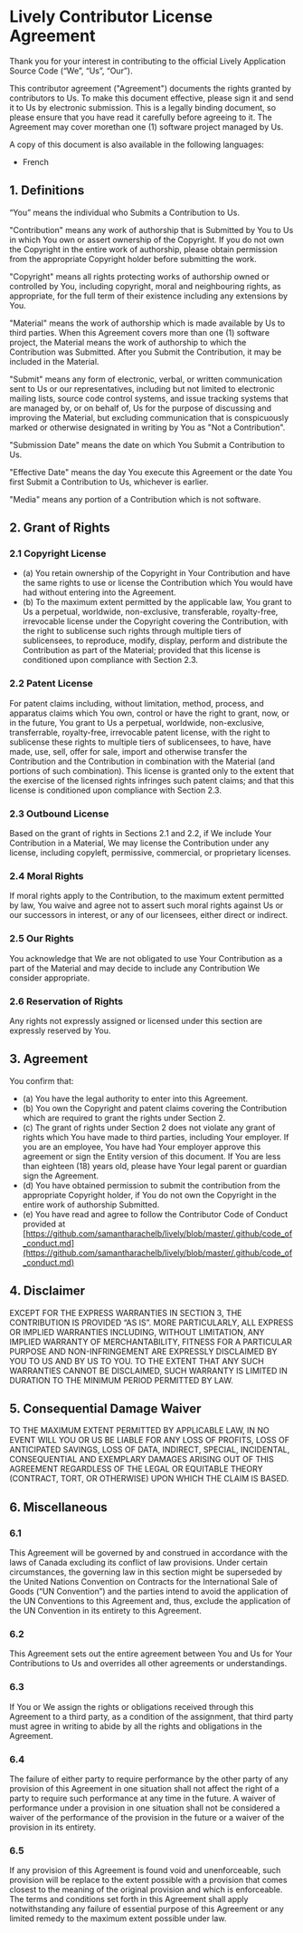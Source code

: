 # Lively Contributor License Agreement
Thank you for your interest in contributing to the official Lively Application Source Code (“We”, “Us”, “Our”).

This contributor agreement ("Agreement") documents the rights granted by contributors to Us. To make this document
effective, please sign it and send it to Us by electronic submission. This is a legally
binding document, so please ensure that you have read it carefully before agreeing to it. The Agreement may cover morethan one (1) software project managed by Us.

A copy of this document is also available in the following languages:

- French

## 1. Definitions
“You” means the individual who Submits a Contribution to Us.

"Contribution" means any work of authorship that is Submitted by You to Us in which You own or assert ownership of the Copyright. If you do not own the Copyright in the entire work of authorship, please obtain permission from the appropriate Copyright holder before submitting the work.

"Copyright" means all rights protecting works of authorship owned or controlled by You, including copyright, moral and neighbouring rights, as appropriate, for the full term of their existence including any extensions by You.

"Material" means the work of authorship which is made available by Us to third parties. When this Agreement covers more than one (1) software project, the Material means the work of authorship to which the Contribution was Submitted. After you Submit the Contribution, it may be included in the Material.

"Submit" means any form of electronic, verbal, or written communication sent to Us or our representatives, including but not limited to electronic mailing lists, source code control systems, and issue tracking systems that are managed by, or on behalf of, Us for the purpose of discussing and improving the Material, but excluding communication that is conspicuously marked or otherwise designated in writing by You as "Not a Contribution".

"Submission Date" means the date on which You Submit a Contribution to Us.

"Effective Date" means the day You execute this Agreement or the date You first Submit a Contribution to Us, whichever is earlier.

"Media" means any portion of a Contribution which is not software.

## 2. Grant of Rights
### 2.1 Copyright License
- (a) You retain ownership of the Copyright in Your Contribution and have the same rights to use or license the Contribution which You would have had without entering into the Agreement.
- (b) To the maximum extent permitted by the applicable law, You grant to Us a perpetual, worldwide, non-exclusive, transferable, royalty-free, irrevocable license under the Copyright covering the Contribution, with the right to sublicense such rights through multiple tiers of sublicensees, to reproduce, modify, display, perform and distribute the Contribution as part of the Material; provided that this license is conditioned upon compliance with Section 2.3.

### 2.2 Patent License
For patent claims including, without limitation, method, process, and apparatus claims which You own, control or have the right to grant, now, or in the future, You grant to Us a perpetual, worldwide, non-exclusive, transferrable, royalty-free, irrevocable patent license, with the right to sublicense these rights to multiple tiers of sublicensees, to have, have made, use, sell, offer for sale, import and otherwise transfer the Contribution and the Contribution in combination with the Material (and portions of such combination). This license is granted only to the extent that the exercise of the licensed rights infringes such patent claims; and that this license is conditioned upon compliance with Section 2.3.

### 2.3 Outbound License
Based on the grant of rights in Sections 2.1 and 2.2, if We include Your Contribution in a Material, We may license the Contribution under any license, including copyleft, permissive, commercial, or proprietary licenses.

### 2.4 Moral Rights
If moral rights apply to the Contribution, to the maximum extent permitted by law, You waive and agree not to assert such moral rights against Us or our successors in interest, or any of our licensees, either direct or indirect.

### 2.5 Our Rights
You acknowledge that We are not obligated to use Your Contribution as a part of the Material and may decide to include any Contribution We consider appropriate.

### 2.6 Reservation of Rights
Any rights not expressly assigned or licensed under this section are expressly reserved by You.

## 3. Agreement
You confirm that:

- (a) You have the legal authority to enter into this Agreement.
- (b) You own the Copyright and patent claims covering the Contribution which are required to grant the rights under Section 2.
- (c) The grant of rights under Section 2 does not violate any grant of rights which You have made to third parties, including Your employer. If you are an employee, You have had Your employer approve this agreement or sign the Entity version of this document. If You are less than eighteen (18) years old, please have Your legal parent or guardian sign the Agreement.
- (d) You have obtained permission to submit the contribution from the appropriate Copyright holder, if You do not own the Copyright in the entire work of authorship Submitted.
- (e) You have read and agree to follow the Contributor Code of Conduct provided at [https://github.com/samantharachelb/lively/blob/master/.github/code_of_conduct.md](https://github.com/samantharachelb/lively/blob/master/.github/code_of_conduct.md)

## 4. Disclaimer
EXCEPT FOR THE EXPRESS WARRANTIES IN SECTION 3, THE CONTRIBUTION IS PROVIDED “AS IS”. MORE PARTICULARLY, ALL EXPRESS OR IMPLIED WARRANTIES INCLUDING, WITHOUT LIMITATION, ANY IMPLIED WARRANTY OF MERCHANTABILITY, FITNESS FOR A PARTICULAR PURPOSE AND NON-INFRINGEMENT ARE EXPRESSLY DISCLAIMED BY YOU TO US AND BY US TO YOU. TO THE EXTENT THAT ANY SUCH WARRANTIES CANNOT BE DISCLAIMED, SUCH WARRANTY IS LIMITED IN DURATION TO THE MINIMUM PERIOD PERMITTED BY LAW.



## 5. Consequential Damage Waiver
TO THE MAXIMUM EXTENT PERMITTED BY APPLICABLE LAW, IN NO EVENT WILL YOU OR US BE LIABLE FOR ANY LOSS OF PROFITS, LOSS OF ANTICIPATED SAVINGS, LOSS OF DATA, INDIRECT, SPECIAL, INCIDENTAL, CONSEQUENTIAL AND EXEMPLARY DAMAGES ARISING OUT OF THIS AGREEMENT REGARDLESS OF THE LEGAL OR EQUITABLE THEORY (CONTRACT, TORT, OR OTHERWISE) UPON WHICH THE CLAIM IS BASED.



## 6. Miscellaneous
### 6.1
This Agreement will be governed by and construed in accordance with the laws of Canada excluding its conflict of law provisions. Under certain circumstances, the governing law in this section might be superseded by the United Nations Convention on Contracts for the International Sale of Goods (“UN Convention”) and the parties intend to avoid the application of the UN Conventions to this Agreement and, thus, exclude the application of the UN Convention in its entirety to this Agreement.

### 6.2
This Agreement sets out the entire agreement between You and Us for Your Contributions to Us and overrides all other agreements or understandings.

### 6.3
If You or We assign the rights or obligations received through this Agreement to a third party, as a condition of the assignment, that third party must agree in writing to abide by all the rights and obligations in the Agreement.

### 6.4
The failure of either party to require performance by the other party of any provision of this Agreement in one situation shall not affect the right of a party to require such performance at any time in the future. A waiver of performance under a provision in one situation shall not be considered a waiver of the performance of the provision in the future or a waiver of the provision in its entirety.

### 6.5
If any provision of this Agreement is found void and unenforceable, such provision will be replace to the extent possible with a provision that comes closest to the meaning of the original provision and which is enforceable. The terms and conditions set forth in this Agreement shall apply notwithstanding any failure of essential purpose of this Agreement or any limited remedy to the maximum extent possible under law.
